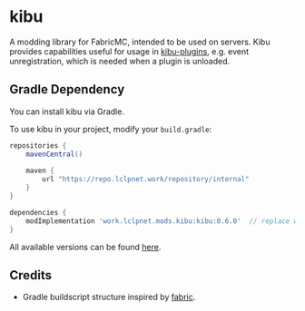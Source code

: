 # kibu
A modding library for FabricMC, intended to be used on servers.
Kibu provides capabilities useful for usage in [kibu-plugins](https://github.com/LCLPYT/kibu-plugins), 
e.g. event unregistration, which is needed when a plugin is unloaded.

## Gradle Dependency
You can install kibu via Gradle.

To use kibu in your project, modify your `build.gradle`:
```groovy
repositories {
    mavenCentral()
    
    maven {
        url "https://repo.lclpnet.work/repository/internal"
    }
}

dependencies {
    modImplementation 'work.lclpnet.mods.kibu:kibu:0.6.0'  // replace with your version
}
```
All available versions can be found [here](https://repo.lclpnet.work/#artifact/work.lclpnet.mods.kibu/kibu).

## Credits
- Gradle buildscript structure inspired by [fabric](https://github.com/FabricMC/fabric).
